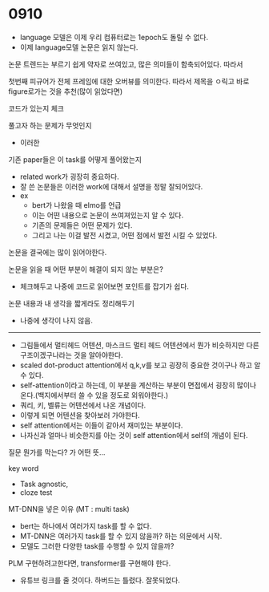 # 0910
- language 모델은 이제 우리 컴퓨터로는 1epoch도 돌릴 수 없다.
- 이제 language모델 논문은 읽지 않는다.

논문 트렌드는 부르기 쉽게 약자로 쓰여있고, 많은 의미들이 함축되어있다. 따라서 

첫번째 피규어가 전체 프레임에 대한 오버뷰를 의미한다. 따라서 제목을 ㅇ릭고 바로 figure로가는 것을 추천(많이 읽었다면)

코드가 있는지 체크

풀고자 하는 문제가 무엇인지
- 이러한

기존 paper들은 이 task를 어떻게 풀어왔는지
- related work가 굉장히 중요하다.
- 잘 쓴 논문들은 이러한 work에 대해서 설명을 정말 잘되어있다. 
- ex
  - bert가 나왔을 때 elmo를 언급
  - 이는 어떤 내용으로 논문이 쓰여져있는지 알 수 있다.
  - 기존의 문제들은 어떤 문제가 있다.
  - 그리고 나는 이걸 발전 시켰고, 어떤 점에서 발전 시킬 수 있었다.

논문을 결국에는 많이 읽어야한다.

논문을 읽을 때 어떤 부분이 해결이 되지 않는 부분은?
- 체크해두고 나중에 코드로 읽어보면 포인트를 잡기가 쉽다.

논문 내용과 내 생각을 짧게라도 정리해두기
- 나중에 생각이 나지 않음.

---
- 그림들에서 멀티헤드 어텐션, 마스크드 멀티 헤드 어텐션에서 뭔가 비슷하지만 다른 구조이겠구나라는 것을 알아야한다.
- scaled dot-product attention에서 q,k,v를 보고 굉장히 중요한 것이구나 하고 알 수 있다.
- self-attention이라고 하는데, 이 부분을 계산하는 부분이 면접에서 굉장히 많이나온다.(백지에서부터 쓸 수 있을 정도로 외워야한다.)
- 쿼리, 키, 벨류는 어텐션에서 나온 개념이다.
- 이렇게 되면 어텐션을 찾아보러 가야한다.
- self attention에서는 이들이 같아서 재미있는 부분이다.
- 나자신과 얼마나 비슷한지를 아는 것이 self attention에서 self의 개념이 된다.


질문 
뭔가를 막는다? 가 어떤 뜻...

key word
- Task agnostic, 
- cloze test


MT-DNN을 넣은 이유 (MT : multi task)
- bert는 하나에서 여러가지 task를 할 수 없다.
- MT-DNN은 여러가지 task를 할 수 있지 않을까? 하는 의문에서 시작.
- 모델도 그러한 다양한 task를 수행할 수 있지 않을까?

PLM 구현하려고한다면, transformer를 구현해야 한다.
- 유튜브 링크를 줄 것이다. 하버드는 틀렸다. 잘못되었다.